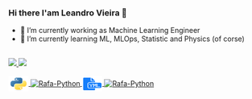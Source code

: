 ### Hi there I'am Leandro Vieira 👋

- 🔭 I’m currently working as Machine Learning Engineer
- 🌱 I’m currently learning ML, MLOps, Statistic and Physics (of corse)
##

 <div>
  <a href="https://github.com/leandro-vs">
  <img height="180em" src="https://github-readme-stats.vercel.app/api?username=leandro-vs&show_icons=true&theme=tokyonight&include_all_commits=true&count_private=true"/>
  <img height="180em" src="https://github-readme-stats.vercel.app/api/top-langs/?username=leandro-vs&layout=compact&langs_count=7&theme=tokyonight"/>
</div>
  
<div style="display: inline_block"><br>
  <img align="center" alt="Rafa-Python" height="30" width="40" src="https://raw.githubusercontent.com/devicons/devicon/master/icons/python/python-original.svg">
  <img align="center" alt="Rafa-Python" height="30" width="40" src="https://cdn.jsdelivr.net/gh/devicons/devicon/icons/jupyter/jupyter-original.svg" />
  <img align="center" alt="Rafa-Python" height="30" width="40" src="315588_yml_file_document_icon.svg" />
  <img align="center" alt="Rafa-Python" height="30" width="40" src="https://cdn.jsdelivr.net/gh/devicons/devicon/icons/jupyter/jupyter-original.svg" />
</div>
